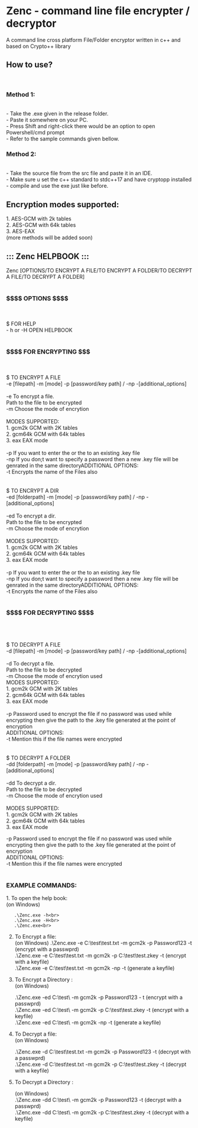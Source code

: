 <h1>Zenc - command line file encrypter / decryptor</h1>
A command line cross platform File/Folder encryptor written in c++ and based on Crypto++ library 

<h2>How to use?</h2> <br>
<h3>Method 1:</h3> <br>
       - Take the .exe given in the release folder.<br>
       - Paste it somewhere on your PC.<br>
       - Press Shift and right-click there would be an option to open Powershell/cmd prompt<br>
       - Refer to the sample commands given bellow.<br>
<h3>Method 2:</h3> <br>
       - Take the source file from the src file and paste it in an IDE.<br>
       - Make sure u set the c++ standard to stdc++17 and have cryptopp installed
       - compile and use the exe just like before.<br>

<h2>Encryption modes supported:</h2>
1.  AES-GCM with 2k tables<br>
2.  AES-GCM with 64k tables<br>
3.  AES-EAX<br>
(more methods will be added soon)<br>

<h2>::: Zenc HELPBOOK :::<br></h2>
Zenc [OPTIONS/TO ENCRYPT A FILE/TO ENCRYPT A FOLDER/TO DECRYPT A FILE/TO DECRYPT A FOLDER]<br>
<br>
<h3>$$$$ OPTIONS $$$$</h3><br>
<br>
$ FOR HELP<br>
- h or -H       OPEN HELPBOOK<br>
<br>
<h3>$$$$ FOR ENCRYPTING $$$</h3><br>
<br>
$ TO ENCRYPT A FILE<br>
-e [filepath] -m [mode] -p [password/key path] / -np -[additional_options]<br>
<br>
-e              To encrypt a file.<br>
<filepath>      Path to the file to be encrypted<br>
-m              Choose the mode of encrytion<br>
<br>
MODES SUPPORTED:<br>
        1. gcm2k        GCM with 2K tables<br>
        2. gcm64k       GCM with 64k tables<br>
        3. eax          EAX mode<br>
<br>
-p              If you want to enter the <password> or the <path> to an existing .key file<br>
-np             If you don;t want to specify a password then a new .key file will be genrated in the same directoryADDITIONAL OPTIONS:<br>
-t              Encrypts the name of the Files also<br>
<br>
<br>
$ TO ENCRYPT A DIR<br>
-ed [folderpath] -m [mode] -p [password/key path] / -np -[additional_options]<br>
<br>
-ed             To encrypt a dir.<br>
<folderpath>    Path to the file to be encrypted<br>
-m              Choose the mode of encrytion<br>
<br>
MODES SUPPORTED:<br>
        1. gcm2k        GCM with 2K tables<br>
        2. gcm64k       GCM with 64k tables<br>
        3. eax          EAX mode<br>
<br>
-p              If you want to enter the <password> or the <path> to an existing .key file<br>
-np             If you don;t want to specify a password then a new .key file will be genrated in the same directoryADDITIONAL OPTIONS:<br>
-t              Encrypts the name of the Files also<br>
<br>
<h3>$$$$ FOR DECRYPTING $$$$</h3><br>
<br>
<br>
$ TO DECRYPT A FILE<br>
-d [filepath] -m [mode] -p [password/key path] / -np -[additional_options]<br>
<br>
-d              To decrypt a file.<br>
<filepath>      Path to the file to be decrypted<br>
-m              Choose the mode of encrytion used
<br>
MODES SUPPORTED:<br>
        1. gcm2k        GCM with 2K tables<br>
        2. gcm64k       GCM with 64k tables<br>
        3. eax          EAX mode<br>
<br>
-p              Password used to encrypt the file if no password was used while encrypting then give the path to the .key file generated at the point of encryption<br>
ADDITIONAL OPTIONS:<br>
-t              Mention this if the file names were encrypted<br>
<br>
<br>
$ TO DECRYPT A FOLDER<br>
-dd [folderpath] -m [mode] -p [password/key path] / -np -[additional_options]<br>
<br>
-dd             To decrypt a dir.<br>
<folderpath>    Path to the file to be decrypted<br>
-m              Choose the mode of encrytion used<br>
<br>
MODES SUPPORTED:<br>
        1. gcm2k        GCM with 2K tables<br>
        2. gcm64k       GCM with 64k tables<br>
        3. eax          EAX mode<br>

-p              Password used to encrypt the file if no password was used while encrypting then give the path to the .key file generated at the point of encryption<br>
ADDITIONAL OPTIONS:<br>
-t              Mention this if the file names were encrypted<br>
<br>

<h3>EXAMPLE COMMANDS:<br></h3>
1. To open the help book:<br>
       (on Windows)<br>

       .\Zenc.exe -h<br>
       .\Zenc.exe -H<br>
       .\Zenc.exe<br>
2. To Encrypt a file:<br>
       (on Windows)
       .\Zenc.exe -e C:\test\test.txt -m gcm2k -p Password123 -t (encrypt with a passwprd)<br>
       .\Zenc.exe -e C:\test\test.txt -m gcm2k -p C:\test\test.zkey -t (encrypt with a keyfile)<br>
       .\Zenc.exe -e C:\test\test.txt -m gcm2k -np -t (generate a keyfile)<br>

3. To Encrypt a Directory :<br>
    (on Windows)<br>

   .\Zenc.exe -ed C:\test\ -m gcm2k -p Password123 - t (encrypt with a passwprd)<br>
   .\Zenc.exe -ed C:\test\ -m gcm2k -p C:\test\test.zkey -t (encrypt with a keyfile)<br>
   .\Zenc.exe -ed C:\test\ -m gcm2k -np -t (generate a keyfile)<br>

4. To Decrypt a file:<br>
    (on Windows)<br>

   .\Zenc.exe -d C:\test\test.txt -m gcm2k -p Password123 -t (decrypt with a passwprd)<br>
   .\Zenc.exe -d C:\test\test.txt -m gcm2k -p C:\test\test.zkey -t (decrypt with a keyfile)<br>

5. To Decrypt a Directory :<br>

    (on Windows)<br>
   .\Zenc.exe -dd C:\test\ -m gcm2k -p Password123 -t (decrypt with a passwprd)<br>
   .\Zenc.exe -dd C:\test\ -m gcm2k -p C:\test\test.zkey -t (decrypt with a keyfile)<br>

